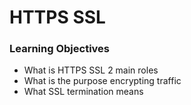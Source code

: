 # HTTPS SSL

### Learning Objectives
* What is HTTPS SSL 2 main roles
* What is the purpose encrypting traffic
* What SSL termination means
